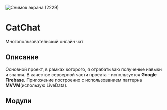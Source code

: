 ![Снимок экрана (2229)](https://user-images.githubusercontent.com/73115406/154502355-541f3080-b407-40d8-ba13-d2ea82a3cfb1.png)
# CatChat
Многопользовательский онлайн чат
## Описание 
Основной проект, в рамках которого, я отрабатываю полученые навыки и знания. В качестве серверной части проекта - используется __Google Firebase__. Приложение построенно с использованием паттерна __MVVM__(использую LiveData). 
## Модули
